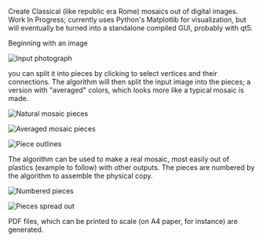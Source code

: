Create Classical (like republic era Rome) mosaics out of digital images. Work In Progress; currently uses Python's Matplotlib for visualization, but will eventually be turned into a standalone compiled GUI, probably with qt5.

Beginning with an image

![Input photograph](https://github.com/Valentin-Aslanyan/Mosaic_Maker/blob/master/Examples/Val/OriginalPhoto.png)

you can split it into pieces by clicking to select vertices and their connections. The algorithm will then split the input image into the pieces; a version with "averaged" colors, which looks more like a typical mosaic is made.

![Natural mosaic pieces](https://github.com/Valentin-Aslanyan/Mosaic_Maker/blob/master/Examples/Val/Mosaic_Natural.png)

![Averaged mosaic pieces](https://github.com/Valentin-Aslanyan/Mosaic_Maker/blob/master/Examples/Val/Mosaic_Averaged.png)

![Piece outlines](https://github.com/Valentin-Aslanyan/Mosaic_Maker/blob/master/Examples/Val/Mosaic_Binary.png)



The algorithm can be used to make a real mosaic, most easily out of plastics (example to follow) with other outputs. The pieces are numbered by the algorithm to assemble the physical copy.

![Numbered pieces](https://github.com/Valentin-Aslanyan/Mosaic_Maker/blob/master/Examples/Val/Mosaic_Numbered.png)

![Pieces spread out](https://github.com/Valentin-Aslanyan/Mosaic_Maker/blob/master/Examples/Val/Mosaic_Pieces.png)

PDF files, which can be printed to scale (on A4 paper, for instance) are generated.
